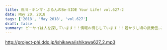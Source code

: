 ```yaml
---
title: 石川・ホンマ・ぶるんのBe-SIDE Your Life! vol.627-2
date: May 20, 2018
tags: ['2018', 'May 2018', 'vol.627']
draft: false
summary: ビーサイは人を探しています！！情報お待ちしています！！若かりし頃の武勇伝…この街には夢があります！！MIURA
---
```


http://project-phi.ddo.jp/ishikawa/ishikawa627_2.mp3